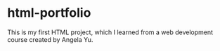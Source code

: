 # html-portfolio
This is my first HTML project, which I learned from a web development course created by Angela Yu.
